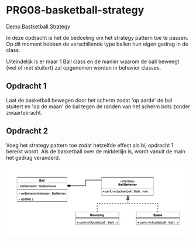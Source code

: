 # PRG08-basketball-strategy

[Demo Bastketball Strategy](https://hr-cmgt.github.io/PRG08-basketball-strategy-completed/)

In deze opdracht is het de bedoeling om het strategy pattern toe te passen. Op dit moment hebben de verschillende type ballen hun eigen gedrag in de class. 

Uiteindelijk is er maar 1 Ball class en de manier waarom de ball beweegt (wel of niet stuitert) zal opgenomen worden in behavior classes. 

## Opdracht 1
Laat de basketball bewegen door het scherm zodat 'op aarde' de bal stuitert en 'op de maan' de bal tegen de randen van het scherm bots zonder zwaartekracht. 

## Opdracht 2 
Voeg het strategy pattern toe zodat hetzelfde effect als bij opdracht 1 bereikt wordt. Als de basketball over de middellijn is, wordt vanuit de main het gedrag veranderd. 

![alt text](basketball-strategy.png "UML Basketball Strategy")
